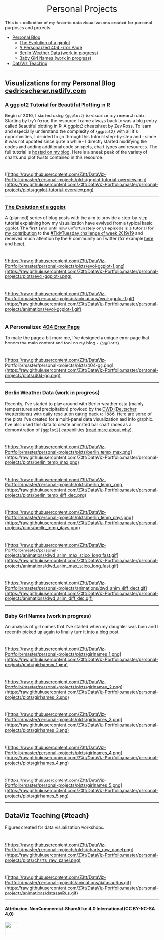 <h1 style="font-weight:normal" align="center">
  &nbsp;Personal Projects&nbsp;
</h1>

This is a collection of my favorite data visualizations created for personal purposes and projects.

* [Personal Blog](#blog)
  - [The Evolution of a ggplot](#the-evolution-of-a-ggplot-evol)
  - [A Personalized 404 Error Page](#404)
  - [Berlin Weather Data (work in progress)](#berlin-weather-data-work-in-progress-weather)
  - [Baby Girl Names (work in progress)](#baby-girl-names-work-in-progress-names)
* [DataViz Teaching](#teach)

***

## Visualizations for my Personal Blog [cedricscherer.netlify.com](www.cedricscherer.netlify.com)

### [A ggplot2 Tutorial for Beautiful Plotting in R](https://cedricscherer.netlify.com/2019/08/05/a-ggplot2-tutorial-for-beautiful-plotting-in-r/)
Begin of 2016, I started using `{ggplot2}` to visualize my research data. Starting by try'n'error, the resource I came always back to was a blog entry called Beautiful plotting in R: A ggplot2 cheatsheet by Zev Ross. To learn and especially understand the complexity of `{ggplot2}` with all it's opportunities, I decided to go through this tutorial step-by-step and - since it was not updated since quite a while - I directly started modifying the codes and adding additional code snippets, chart types and resources. The full tutorial is [hosted on my blog](www.cedricscherer.netlify.com). Here is a sneak peak of the variety of charts and plot twists contained in this resource:

#

![https://raw.githubusercontent.com/Z3tt/DataViz-Portfolio/master/personal-projects/plots/ggplot-tutorial-overview.png](https://raw.githubusercontent.com/Z3tt/DataViz-Portfolio/master/personal-projects/plots/ggplot-tutorial-overview.png)

***

### [The Evolution of a ggplot](https://cedricscherer.netlify.com/2019/05/17/the-evolution-of-a-ggplot-ep.-1/)
A (planned) series of blog posts with the aim to provide a step-by-step tutorial explaining how my visualization have evolved from a typical basic ggplot.
The first (and until now unfortunately only) episode is a tutorial for [my contribution](https://github.com/Z3tt/TidyTuesday/tree/master/plots/2019_19) to the [#TidyTuesday challenge of week 2019/19](https://github.com/rfordatascience/tidytuesday/tree/master/data/2019/2019-05-07) and received much attention by the R community on Twitter (for example [here](https://twitter.com/CedScherer/status/1129453356756492293) and [here](https://twitter.com/robinson_es/status/1158792970042269696)).

#

![https://raw.githubusercontent.com/Z3tt/DataViz-Portfolio/master/personal-projects/plots/evol-ggplot-1.png](https://raw.githubusercontent.com/Z3tt/DataViz-Portfolio/master/personal-projects/plots/evol-ggplot-1.png)

#

![https://raw.githubusercontent.com/Z3tt/DataViz-Portfolio/master/personal-projects/animations/evol-ggplot-1.gif](https://raw.githubusercontent.com/Z3tt/DataViz-Portfolio/master/personal-projects/animations/evol-ggplot-1.gif)

#

### A Personalized [404 Error Page](https://cedricscherer.netlify.com/this/should/not/work)
To make the page a bit more me, I've designed a unique error page that honors the main content and tool on my blog - `{ggplot2}`.

#

![https://raw.githubusercontent.com/Z3tt/DataViz-Portfolio/master/personal-projects/plots/404-gg.png](https://raw.githubusercontent.com/Z3tt/DataViz-Portfolio/master/personal-projects/plots/404-gg.png)

***

### Berlin Weather Data (work in progress)
Recently, I've started to play around with Berlin weather data (mainly temperatures and precipitation) provided by the [DWD (Deutscher Wetterdienst)](https://www.dwd.de/DE/leistungen/klimadatendeutschland/klarchivtagmonat.html) with daily resolution dating back to 1886. Here are some of the plots I've created for a multi-panel data visualization and info graphic. I've also used this data to create animated bar chart races as a demonstration of `{ggplot2}` capabilities ([read more about why](https://cedricscherer.netlify.com/2019/09/17/bar-chart-race-temperatures-berlin/)).

#

![https://raw.githubusercontent.com/Z3tt/DataViz-Portfolio/master/personal-projects/plots/berlin_temp_max.png](https://raw.githubusercontent.com/Z3tt/DataViz-Portfolio/master/personal-projects/plots/berlin_temp_max.png)

#

![https://raw.githubusercontent.com/Z3tt/DataViz-Portfolio/master/personal-projects/plots/berlin_temp_.png](https://raw.githubusercontent.com/Z3tt/DataViz-Portfolio/master/personal-projects/plots/berlin_temp_diff_dec.png)

#

![https://raw.githubusercontent.com/Z3tt/DataViz-Portfolio/master/personal-projects/plots/berlin_temp_days.png](https://raw.githubusercontent.com/Z3tt/DataViz-Portfolio/master/personal-projects/plots/berlin_temp_days.png)

#

![https://raw.githubusercontent.com/Z3tt/DataViz-Portfolio/master/personal-projects/animations/dwd_anim_max_scico_long_fast.gif](https://raw.githubusercontent.com/Z3tt/DataViz-Portfolio/master/personal-projects/animations/dwd_anim_max_scico_long_fast.gif)

#

![https://raw.githubusercontent.com/Z3tt/DataViz-Portfolio/master/personal-projects/animations/dwd_anim_diff_dect.gif](https://raw.githubusercontent.com/Z3tt/DataViz-Portfolio/master/personal-projects/animations/dwd_anim_diff_dec.gif)

***

### Baby Girl Names (work in progress)
An analysis of girl names that I've started when my daughter was born and I recently picked up again to finally turn it into a blog post.

#

![https://raw.githubusercontent.com/Z3tt/DataViz-Portfolio/master/personal-projects/plots/girlnames_1.png](https://raw.githubusercontent.com/Z3tt/DataViz-Portfolio/master/personal-projects/plots/girlnames_1.png)

#

![https://raw.githubusercontent.com/Z3tt/DataViz-Portfolio/master/personal-projects/plots/girlnames_2.png](https://raw.githubusercontent.com/Z3tt/DataViz-Portfolio/master/personal-projects/plots/girlnames_2.png)

#

![https://raw.githubusercontent.com/Z3tt/DataViz-Portfolio/master/personal-projects/plots/girlnames_3.png](https://raw.githubusercontent.com/Z3tt/DataViz-Portfolio/master/personal-projects/plots/girlnames_3.png)

#

![https://raw.githubusercontent.com/Z3tt/DataViz-Portfolio/master/personal-projects/plots/girlnames_4.png](https://raw.githubusercontent.com/Z3tt/DataViz-Portfolio/master/personal-projects/plots/girlnames_4.png)

#

![https://raw.githubusercontent.com/Z3tt/DataViz-Portfolio/master/personal-projects/plots/girlnames_5.png](https://raw.githubusercontent.com/Z3tt/DataViz-Portfolio/master/personal-projects/plots/girlnames_5.png)

***

## DataViz Teaching {#teach}
Figures created for data visualization workshops.

#

![https://raw.githubusercontent.com/Z3tt/DataViz-Portfolio/master/personal-projects/plots/charts_raw_panel.png](https://raw.githubusercontent.com/Z3tt/DataViz-Portfolio/master/personal-projects/plots/charts_raw_panel.png)

#

![https://raw.githubusercontent.com/Z3tt/DataViz-Portfolio/master/personal-projects/animations/datasauRus.gif](https://raw.githubusercontent.com/Z3tt/DataViz-Portfolio/master/personal-projects/animations/datasauRus.gif)

***

#### Attribution-NonCommercial-ShareAlike 4.0 International (CC BY-NC-SA 4.0)
<div style="width:300px; height:200px">
<img src=https://camo.githubusercontent.com/00f7814990f36f84c5ea74cba887385d8a2f36be/68747470733a2f2f646f63732e636c6f7564706f7373652e636f6d2f696d616765732f63632d62792d6e632d73612e706e67 alt="" height="42">
</div>
